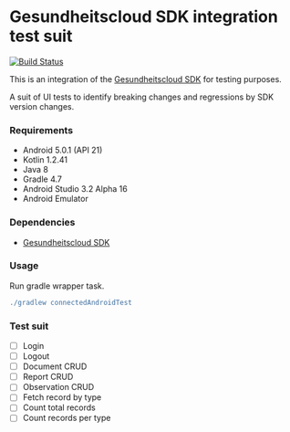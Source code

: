 # Gesundheitscloud SDK integration test suit

[![Build Status](https://travis-ci.com/gesundheitscloud/hc-sdk-android-integration.svg?token=NeEVpUUDpspgyYoAyV8A&branch=master)](https://travis-ci.com/gesundheitscloud/hc-sdk-android-integration)

This is an integration of the [Gesundheitscloud SDK](https://github.com/gesundheitscloud/hc-sdk-android) for testing purposes.

A suit of UI tests to identify breaking changes and regressions by SDK version changes.


### Requirements

* Android 5.0.1 (API 21)
* Kotlin 1.2.41
* Java 8
* Gradle 4.7
* Android Studio 3.2 Alpha 16
* Android Emulator


### Dependencies

* [Gesundheitscloud SDK](https://github.com/gesundheitscloud/hc-sdk-android)


### Usage

Run gradle wrapper task.

```gradle
./gradlew connectedAndroidTest
```

### Test suit

- [ ] Login
- [ ]  Logout
- [ ]  Document CRUD
- [ ]  Report CRUD
- [ ]  Observation CRUD
- [ ]  Fetch record by type
- [ ]  Count total records
- [ ]  Count records per type
